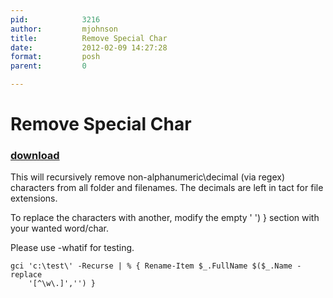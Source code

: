 ```yaml
---
pid:            3216
author:         mjohnson
title:          Remove Special Char
date:           2012-02-09 14:27:28
format:         posh
parent:         0

---
```


# Remove Special Char

### [download](Scripts\3216.ps1)

This will recursively remove non-alphanumeric\decimal (via regex) characters from all folder and filenames. The decimals are left in tact for file extensions.

To replace the characters with another, modify the empty ' ') } section with your wanted word/char.

Please use -whatif for testing.

```posh
gci 'c:\test\' -Recurse | % { Rename-Item $_.FullName $($_.Name -replace
	'[^\w\.]','') }
```
